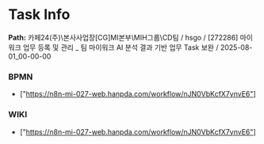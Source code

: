 # Task Info

**Path:** 카페24(주)\본사사업장\[CG]MI본부\MIH그룹\CD팀 / hsgo / [272286] 마이워크 업무 등록 및 관리 _ 팀 마이워크 AI 분석 결과 기반 업무 Task 보완 / 2025-08-01_00-00-00

### BPMN
- ["https://n8n-mi-027-web.hanpda.com/workflow/nJN0VbKcfX7ynvE6"]

### WIKI
- ["https://n8n-mi-027-web.hanpda.com/workflow/nJN0VbKcfX7ynvE6"]


